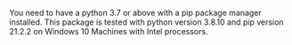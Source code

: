 You need to have a python 3.7 or above with a pip package manager installed.
This package is tested with python version 3.8.10 and pip version 21.2.2 on Windows 10 Machines with Intel processors.